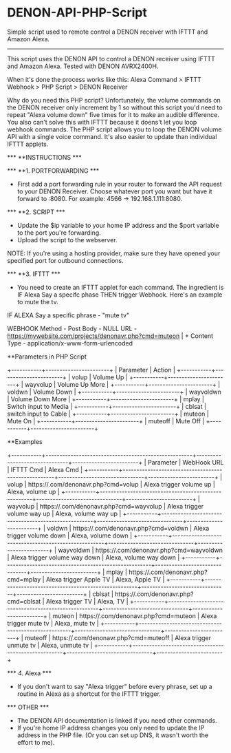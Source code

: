 # DENON-API-PHP-Script
Simple script used to remote control a DENON receiver with IFTTT and Amazon Alexa.


***


This script uses the DENON API to control a DENON receiver using IFTTT and Amazon Alexa. Tested with DENON AVRX2400H. 

When it's done the process works like this: Alexa Command > IFTTT Webhook > PHP Script > DENON Receiver

Why do you need this PHP script? Unfortunately, the volume commands on the DENON receiver only increment by 1 so without this script you'd need to repeat "Alexa volume down" five times for it to make an audible difference. You also can't solve this with IFTTT because it doens't let you loop webhook commands. The PHP script allows you to loop the DENON volume API with a single voice command. It's also easier to update than individual IFTTT applets.



*** **INSTRUCTIONS ***


*** **1. PORTFORWARDING ***

* First add a port forwarding rule in your router to forward the API request to your DENON Receiver. Choose whatever port you want but have it forward to <DENON IP Address>:8080. For example: 4566 -> 192.168.1.111:8080.
 
*** **2. SCRIPT ***

* Update the $ip variable to your home IP address and the $port variable to the port you're forwarding. 
* Upload the script to the webserver.

NOTE: If you're using a hosting provider, make sure they have opened your specified port for outbound connections. 


*** **3. IFTTT ***

* You need to create an IFTTT applet for each command. The ingredient is IF Alexa Say a specifc phase THEN trigger Webhook. Here's an example to mute the tv.

IF ALEXA
  Say a specific phrase - "mute tv"

WEBHOOK
  Method - Post
  Body - NULL
  URL - https://mywebsite.com/projects/denonavr.php?cmd=muteon | <URL of where you placed the PHP script> + <command> 
  Content Type - application/x-www-form-urlencoded
  
  
**Parameters in PHP Script 

+-----------+-----------------------+
| Parameter | Action                |
+-----------+-----------------------+
| volup     | Volume Up             |
+-----------+-----------------------+
| wayvolup  | Volume Up More        |
+-----------+-----------------------+
| voldwn    | Volume Down           |
+-----------+-----------------------+
| wayvoldwn | Volume Down More      |
+-----------+-----------------------+
| mplay     | Switch input to Media |
+-----------+-----------------------+
| cblsat    | switch input to Cable |
+-----------+-----------------------+
| muteon    | Mute On               |
+-----------+-----------------------+
| muteoff   | Mute Off              |
+-----------+-----------------------+


**Examples

+-----------+-----------------------------------------------------+-------------------------------+------------------------+
| Parameter | WebHook URL                                         | IFTTT Cmd                     | Alexa Cmd              |
+-----------+-----------------------------------------------------+-------------------------------+------------------------+
| volup     | https://<yourserver>.com/denonavr.php?cmd=volup     | Alexa trigger volume up       | Alexa, volume up       |
+-----------+-----------------------------------------------------+-------------------------------+------------------------+
| wayvolup  | https://<yourserver>.com/denonavr.php?cmd=wayvolup  | Alexa trigger volume way up   | Alexa, volume way up   |
+-----------+-----------------------------------------------------+-------------------------------+------------------------+
| voldwn    | https://<yourserver>.com/denonavr.php?cmd=voldwn    | Alexa trigger volume down     | Alexa, volume down     |
+-----------+-----------------------------------------------------+-------------------------------+------------------------+
| wayvoldwn | https://<yourserver>.com/denonavr.php?cmd=wayvoldwn | Alexa trigger volume way down | Alexa, volume way down |
+-----------+-----------------------------------------------------+-------------------------------+------------------------+
| mplay     | https://<yourserver>.com/denonavr.php?cmd=mplay     | Alexa trigger Apple TV        | Alexa, Apple TV        |
+-----------+-----------------------------------------------------+-------------------------------+------------------------+
| cblsat    | https://<yourserver>.com/denonavr.php?cmd=cblsat    | Alexa trigger TV              | Alexa, TV              |
+-----------+-----------------------------------------------------+-------------------------------+------------------------+
| muteon    | https://<yourserver>.com/denonavr.php?cmd=muteon    | Alexa trigger mute tv         | Alexa, mute tv         |
+-----------+-----------------------------------------------------+-------------------------------+------------------------+
| muteoff   | https://<yourserver>.com/denonavr.php?cmd=muteoff   | Alexa trigger unmute tv       | Alexa, unmute tv       |
+-----------+-----------------------------------------------------+-------------------------------+------------------------+


  
*** 4. Alexa ***
* If you don't want to say "Alexa trigger" before every phrase, set up a routine in Alexa as a shortcut for the IFTTT trigger.





*** OTHER ***

* The DENON API documentation is linked if you need other commands.
* If you're home IP address changes you only need to update the IP address in the PHP file. (Or you can set up DNS, it wasn't worth the effort to me).
